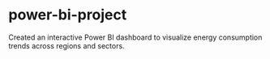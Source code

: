 # power-bi-project
Created an interactive Power BI dashboard to visualize energy consumption trends across regions and sectors.
